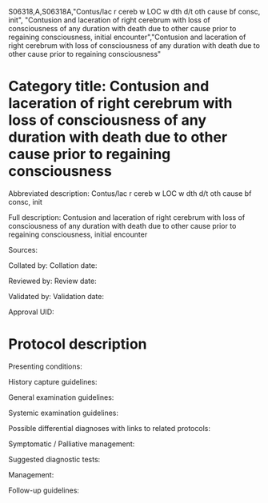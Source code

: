 S06318,A,S06318A,"Contus/lac r cereb w LOC w dth d/t oth cause bf consc, init", "Contusion and laceration of right cerebrum with loss of consciousness of any duration with death due to other cause prior to regaining consciousness, initial encounter","Contusion and laceration of right cerebrum with loss of consciousness of any duration with death due to other cause prior to regaining consciousness"
# Category title: Contusion and laceration of right cerebrum with loss of consciousness of any duration with death due to other cause prior to regaining consciousness

Abbreviated description: Contus/lac r cereb w LOC w dth d/t oth cause bf consc, init

Full description: Contusion and laceration of right cerebrum with loss of consciousness of any duration with death due to other cause prior to regaining consciousness, initial encounter

Sources:

Collated by:
Collation date:

Reviewed by:
Review date:

Validated by:
Validation date:

Approval UID:

# Protocol description

Presenting conditions:

History capture guidelines:

General examination guidelines:

Systemic examination guidelines:

Possible differential diagnoses with links to related protocols:

Symptomatic / Palliative management:

Suggested diagnostic tests:

Management:

Follow-up guidelines:
